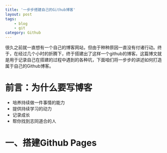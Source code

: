 ```yaml
---
title: '一步步搭建自己的Github博客'
layout: post
tags:
    - blog
    - git
category: Github
---
```

很久之前就一直想有一个自己的博客网站，但由于种种原因一直没有付诸行动。终于，在经过几个小时的折腾下，终于搭建出了这样一个github的博客。这篇博文就是用于记录自己在搭建的过程中遇到的各种坑，下面咱们将一步步的讲述如何打造属于自己的Github博客。

<!--more-->

# 前言：为什么要写博客

 * 培养持续做一件事情的能力
 * 提供持续学习的动力
 * 记录成长
 * 帮你找到志同道合的人

# 一、搭建Github Pages